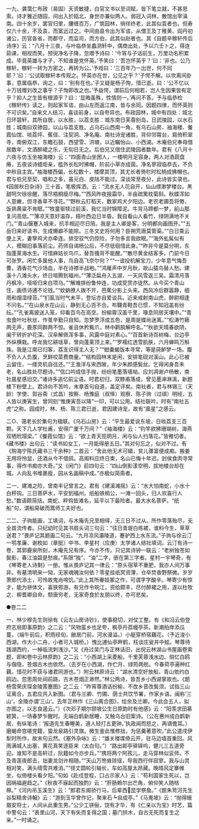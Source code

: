<!-- { "loadSidebar": true } -->
一九、龚霭仁布政（易固）天资敏捷，白官文书以至词赋，皆下笔立就，不甚思索。诗才雅近随园，间出入於瓯北，身世亦兼似两人。弱冠入词林，散馆出宰滇南。四十余岁，罢官归里，腰缠百万，广筑园林，徜徉终老，此其似袁者也。但寿仅六十余，不及袁，而富远过之。中间由县令出为军谘，从僧王及丁稚黄、阎丹初诸公，历官各省，而郡守，而监司，而方伯，此其似赵者也。其《自题辛稼轩传后诗序》云：“八月十三夜，与叶临恭坐蠡测轩中，偶商出处，予以六壬卜之，得连茹课，相视而笑。预臾净名子降，忽赠予诗曰：‘今宵与子话前生，万里功名积累成。毕竟英雄与才子，不知谁是党怀英。’予笑曰：‘吾岂怀英乎？’曰：‘非也。公乃稼轩。稼轩一转为方密之，再转为公。’予戏曰：‘三百年乃一出世，何不同耶？’曰：‘公试取稼轩本传观之。怀英亦在世，公见之乎？’子愕不解。以坎离间卦事，意属临恭，询之，曰：‘别有在也。’子又疑是杨子恂，惜已逝。曰：‘公不忆以十万钱赠刘改之事乎？子恂即改之也。’予益愕，谓前后何相若，岂人生因果皆有定乎？抑人之生皆有根源乎？曰：‘显晦虽殊，性情则一。’再问不答。予与临恭检《稼轩传》读之，则起家军谘，由山左而返江南，皆与余同。因题四律，而怀英则不可识矣。”自来文人结习，喜谈前身，以自夸异也。布政园林，城中有四处：城北日环碧轩，其所自居，以水胜，以荔支胜：城东南日芙蓉别岛，日武陵园，以水石胜；城南曰双骖园，以山与荔支胜。占乌石山西南一角，有乌石山房、袖海楼、餐霞仙馆、啖荔坪、蕉径、注契洞、净名庵、南社诗宠诸胜，背仰邻霄台，肩倚积翠寺，南俯双江，东瞻石鼓，西望雪、洪塘，以近瞩怡山、小西湖。木庵伯兄奉母借居数年，文酒醉裙之乐，无旬日无之。后伯兄又借住武陵园者数年。君有《八月十六夜与仿玉坐袖海楼》云：“四面青山坐困人，一楼明月足容身。两人对酒蔬盘瘠，五夜谈诗蜡炬亲，槛外长松时拂帽，阶前小草亦成茵。净名寥寂临恭去，不负中秋自主宾。”袖海楼西偏，长松数十，楼摩其顶，其尤长者倚栏时松梢成拂帽也。君与伯兄至契，唱和之多，虽元白、皮陆不能过。深谈常至夜分，此诗皆实录也。《园居秋日杂诗》三十首，笔极挥洒，云：“流水无人花自开，仙山缥渺梦楼台。黑甜呵欠徐徐醒，落尽梧桐瘦尽梅。”“西风昨夜报霜华，半亩疏篱枕菊斜。秋蝶浑如人意嫩，但寻香草不寻花。”“野秋云打稻天，数家鸡犬夕阳边。老农老圃吾将倦，饭熟黄粱不肯眠。”“牧童驱犊过前溪，我忆当时锦障泥。牛背马蹄都一梦，前山那复问高低。”“薄凉天意好温存，梧叶西边日半昏。我自看山人看竹，绿阴满地不关门。”’青山偃蹇入城来，抗手相迎尽日陪。我是主人卿是客，分明都向画图开。”“五岳归来好读书，生成懒癖不能除。三冬文史将何用？臣朔荒唐莫管渠。”“白日乘云便上天，妻孥鸡犬亦牵连。排空驭气仍惊险，子勿多言我欲眠。”“海外虬髯似有人，模糊旧事落前尘。药师自谒杨公后，不尽低徊惜此身。”“昨非今是莫分明，东指蓬莱海水生。可惜麻姑长鸟爪，替吾搔背不能醒。”“散尽黄金结客多，门前今日可张罗。闲忙多属他人事，鸟自高飞奈尔何？”“一谙投机解宝刀，少年意气悔吾曹。酒香花气沙场血，半在诗襟半战袍。”“鸿雁声中岁月秋，故山猿鸟替人愁。建溪十八滩头水，终日喧腾到福州。”“薄泛扁舟入五湖，一天风雪返三吴。霜清月落丹枫冷，哑哑归来白项乌。”“解难排纷鲁仲连，功成受赏亦徒然。从今买个青山住，画债诗逋不论钱。”“蚊蚋撩人拨不开，芭蕉分影上头来。西风冷后群嚣静，细雨和烟湿绿苔。”“扪虱当时气未平，登坛亦自爱谈兵。近来戒射南山虎，醉尉相逢不问名。”“在山泉水在山云，静到无心百不合。布韈青鞋吾已惯，不知冠盖有纷纭。”“孔雀离披送入笼，仰看百鸟在高空。扮榆霄汉虽千里，喙息同居天壤中。”“青虫食叶吐秋丝，作茧辛勤只自知。忽梦罗浮成五色，是周是蝶尚迷离。”“松涛竹籁两无声，鹿豕同群两不惊。雀且休矜觜爪，林中鹳鹄解呼名。”“秋欲天晴春欲阴，阑干转折护花深。汉阜解佩浑多事，风露中庭对素心。”“百首新诗百树梅，台边亭外纵横栽。呼龙我忆耕瑶草，曾向蓬莱顶上来。”“罗襦红透雪肌肤，六月蝉鸣万斛珠。我是江南已归客，荔支识得主人无？”“蚶羹蝎饭本寻常，等是莼鲈梦一场。腹不负人人负腹，烹鲜咬菜费商量。”“结构园林末是闲，安排笔砚对溪山。此心已被云留住，一缕灵机自往还。”“王渔洋与宋西陂，年少朱颜感鬓丝。乞得闲身吾未老，名山胜处尽题诗。”“信口吟成信手抛，纷纷笔墨落墙坳。应刘凋谢卢杨散，南社晨星感旧交。”诸诗多追忆前尘语。时君初归，双黪甫落成，曾见墨渖淋漓，新题楼下粉壁上。君诗向不苦吟，末章首句自道，盖定评矣。南社者，君与林锡三（天龄）学使、郭谷斋（式昌）按察、杨豫庭（叔怿）观察、陈子驹（过祺）明经，五人皆以庚寅生，曾同刻“惟庚寅吾以降”一印，可以公用。结社联吟，时有“南社五虎”之称。园成时，林、杨、陈三君已逝，君因建诗宠，故有“晨星”之感云。

二○、蔼老长於集句为楹联。《乌石山房》云：“平生最爱说东坡，日啖荔支三百颗。天下几人学杜甫，安得广厦千万间？”《袖海楼》云：“钓竿欲拂珊瑚树，海燕双栖玳瑁梁。”《餐霞仙馆》云：“欲上青天揽明月，闲与仙人扫落花。”皆稚切者。《藏书楼》出句云：“读书如女工，一月能得册五日。”其对句忘之，似对不过。有《购海宁陈氏藏书三干余种》二首云：“舍此他无术可嬉，贫儿骤富便成痴。搬姜无用将怜鼠，还酒从今不借鸱。高阁料应终日束，名山已悔十年迟。封侯食肉寻常事，得作书痴亦大奇。”又《闲门》前四句云：“四山倒影漾空明，拔地楼台却在城。人向乱书堆裹瘦，园从名画稿中成。”亦极似简斋者。

二一、建滩之险，曾南丰记曾言之。君有《建溪滩摇》云：“水大怕南蛇，小水十白秤钩。三日菩萨水，平安到福州。纸船铁梢公，一滩一回头，归人欢喜行人愁。”数语颇简括。南蛇、秤钩皆滩名，延平以下最险者。最大水名菩萨。“纸船”句，谓船易破而篙师工夫好也。

二二、子驹能画，工填词，与木庵先兄至相得，无三日不过从。所作零落殆尽，无全首流传者。只纪幼时见其书扇头词三句云：“往日青堤白练裙，谁料今生，草草送君？”畏庐记其题画二句云。“九月凉风灞陵道，蹇驴西上水东流。”子驹与徐云汀一鹗孝廉、谢枚如（章挺）中书、李星村（应庚）太学诸人结社填词。云汀有诗一卷，其郭鹿泉所刻，木庵先兄有序。今亦不传。只记其诗钟一联云：“老树独苍如鬓影，春江油碧是愁痕。”系限“独”、“油”二字，嵌在第三字者。星村一宇琴奇，有《琴寄老人诗剩》一册。惟从畏庐记其一律云：“原头宿草不重肥，我亦人间万事非。有墓清明来一恸，无家魂魄汝何依？零星挂纸冥资薄，仓卒焚香野祭微。岁岁萧郎代添土，可怜故鬼尚啼饥。”此上其所眷妓冢之作，可谓字字酸辛。琴寄少有惊才，能为骈体文，喜狭邪游。有兄作令皖江，资给颇丰，尽付醉裙之用，遂以杜牧之、柳耆卿自命。颓唐穷老，无家奇食於友朋以终，亦可悲矣。

●卷二二

一、林少穆先生则徐有《云左山房诗钞》，使事稳切，对仗工整。有《和冯云伯登府志局即事原韵》之二云：“风物蛮乡也足夸，枫亭丹荔幔亭茶。新潮拍岸添瓜蔓，（端午前后，积雨经旬，敝居门前，河水漫溢。）小艇穿桥宿藕花。（予近浚小西湖，作大小二舟，小者可入城桥。）愧比逋仙亭畔鹤，枉谈庄叟井中蛙。琴尊待践湖西约，一棹临流刺浅沙。”又《舟过吴门与芷林话旧，出倪云林湖山书屋画卷索题，即和卷中云林原韵》之二云：“小西湖上采菱船，千里芙蓉浅水边。倘忆白鸥与偕隐，苍烟古木也依然。（去岁在小西湖，作伫月、绿筠两舫。今春荷亭遍种红藕，惜花时不获与诸君同游也。”）附云林原诗云：“湖水清空好放船，青山依约白鸥边。忽思周处祠前路，古木苍烟正渺然。”林公两诗，皆吾乡小西湖掌故也。《题杨雪荣庆琛金陵策蹇图》之二云：“昨宵尊酒话扮榆，不改乡音改鬓须。试指三山证离合，五君应共入新图。（君与兰卿、竹圃、荫士共饮节署，作家乡语。闽称‘三山’，全陵亦谓‘三山’。去年芷林作《三山离合图》，绘余及兰卿。今此会五人，拟亦图之，以志良遏云。”）《次邓子期尔颐坡公生日原韵时有他感》云：“阳羡求田慕颖箕，一场春梦乍醒时。无端白鹤新居睡，又触乌台旧案诗。（公在惠州成白鹤新居，有纵笔诗：‘报道先生春睡美，道人轻打五更钟。’执政闻而怒之，再谪儋耳。）磨蝎命宫嗟党籍，蛰龙泉路引灵旗。微生鉴此惟修拙，为惩羹著意吹。”此公遣戌伊犁时所作，故末句云然。《塞外杂咏》云：“雄关楼堞倚云开，驻马边墙首重回。风雨满城人出塞，黄花真笑逐臣来（太白句。”）“路出邮亭驿铎呜，健儿三五道旁迎。谁知不是高轩过，阮籍如今亦步兵。”“携将两个阿孩儿，走马穿林似衮师。不及青莲夜郎去，拙妻龙剑许相随。”“天山万笏耸琼瑶，导我西行伴寂寥。我与山灵相对笑，满头晴雪共难消。”“径丈圆轮引轴长，车如高屋太昂藏。晚晴风定搴帷坐，似倚楼头看夕阳。”句如《赴戍登程，口占示家人》云：“苟利国家生死以，岂因祸福避趋之。”《秋夜不寐起而独酌》云：“肝肠赖尔出芒角，俯仰笑人随桔槔。”《河内吊玉溪生》云：“郎君东阁骄行马，后辈西昆学祭鱼。”《题朱笥河先生谷梨精舍诗翰》云：“游到玉华曾作记，聚来石┺自成亭。”《马嵬坡》云：“抛得蛾眉安将士，人间从此重生男。”公少工骈俪，饶有才华，有《仁亲以为宝》时艺，篇中警句云：“表里山河，天下有失而复得之国；墓门拱木，自古无死而复生之亲。”一时诵之。

